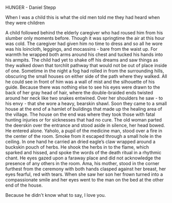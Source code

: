 HUNGER - Daniel Stepp

When I was a child this is what the old men told me they had heard when they were children

  A child followed behind the elderly caregiver who had roused him from his slumber only moments before. Though it was springtime the air at this hour was cold. The caregiver had given him no time to dress and so all he wore was his loincloth,  leggings, and mocassins - bare from the waist up. For warmth he wrapped both arms around his chest and tucked his hands into his armpits. The child had yet to shake off his dreams and saw things as they walked down that torchlit pathway that would not be out of place inside of one. Sometime in the night a fog had rolled in from the surrounding hills, obscuring the small houses on either side of the path where they walked. All he could see in front of him was a wall of mist and the silhouette of his guide. Because there was nothing else to see his eyes were drawn to the back of her gray head of hair, where the double-braided ends twisted around her neck like two snakes entwined. Over her shoulders he saw - to his envy - that she wore a heavy, bearskin shawl.
  Soon they came to a small house at the end of a hamlet of buildings that made up the healing area of the village. The house on the end was where they took those with fatal hunting injuries or for sicknesses that had no cure. The old woman parted the deerskin over the entrance and stood aside in silence, her head bowed. He entered alone.
  Yaholo, a pupil of the medicine man, stood over a fire in the center of the room. Smoke from it escaped through a small hole in the ceiling. In one hand he carried an dried eagle’s claw wrapped around a buckskin pouch of herbs. He shook the herbs in to the flame, which sparked and hissed, and spoke the words of the death ritual in a rhythmic chant. He eyes gazed upon a faraway place and did not acknowledge the presence of any others in the room.
  Ama, his mother, stood in the corner furthest from the ceremony with both hands clasped against her breast, her eyes fearful, red with tears. When she saw her son her frown turned into a compassionate smile and her eyes went to the man on the bed at the other end of the house.

  Because he didn't know what to say, I love you.